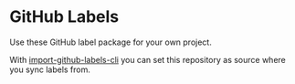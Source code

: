 # GitHub Labels

Use these GitHub label package for your own project.

With [import-github-labels-cli](https://github.com/abhijithvijayan/import-github-labels-cli) you can set this repository as source where you sync labels from.
